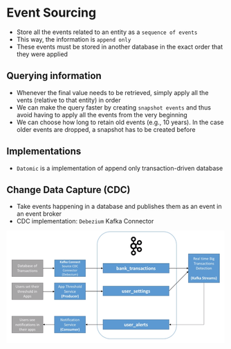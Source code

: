 # Event Sourcing

- Store all the events related to an entity as a `sequence of events`
- This way, the information is `append only`
- These events must be stored in another database in the exact order that they were applied

## Querying information

- Whenever the final value needs to be retrieved, simply apply all the vents (relative to that entity) in order
- We can make the query faster by creating `snapshot events` and thus avoid having to apply all the events from the very beginning
- We can choose how long to retain old events (e.g., 10 years). In the case older events are dropped, a snapshot has to be created before

## Implementations

- `Datomic` is a implementation of append only transaction-driven database

## Change Data Capture (CDC)

- Take events happening in a database and publishes them as an event in an event broker
- CDC implementation: `Debezium` Kafka Connector

![CDC](images/cdc.png)

